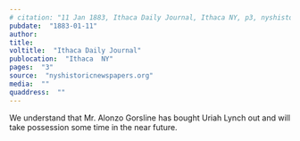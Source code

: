 ```yaml
---
# citation: "11 Jan 1883, Ithaca Daily Journal, Ithaca NY, p3, nyshistoricnewspapers.org."
pubdate:  "1883-01-11"
author: 
title: 
voltitle:  "Ithaca Daily Journal"
publocation:  "Ithaca  NY"
pages:  "3"
source:  "nyshistoricnewspapers.org"
media:  ""
quaddress:  ""
---
```


We understand that Mr. Alonzo Gorsline has bought Uriah Lynch out and will take possession some time in the near future.
